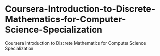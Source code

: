 # Coursera-Introduction-to-Discrete-Mathematics-for-Computer-Science-Specialization
Coursera Introduction to Discrete Mathematics for Computer Science Specialization
